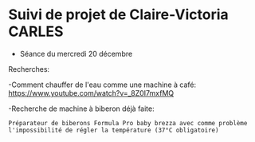 # Suivi de projet de Claire-Victoria CARLES

* Séance du mercredi 20 décembre

Recherches:

  -Comment chauffer de l'eau comme une machine à café: https://www.youtube.com/watch?v=_8Z0I7mxfMQ 
  
  -Recherche de machine à biberon déjà faite: 
  
    Préparateur de biberons Formula Pro baby brezza avec comme problème l'impossibilité de régler la température (37°C obligatoire)
    
      
  
  
